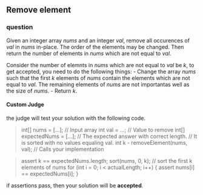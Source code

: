 ## Remove element

### question

Given an integer array *nums* and an integer *val*, remove all occurences of *val* in *nums* in-place.
The order of the elements may be changed. Then return the number of elements in *nums* which are not equal
to *val*.

Consider the number of elemnts in *nums* which are not equal to *val* be *k*, to get accepted, you need to 
do the following things:
                        - Change the array *nums* such that the first *k* elements of *nums* contain the 
                          elements which are not equal to *val*. The remaining elements of *nums* are not 
                          importantas well as the size of *nums*.
                        - Return *k*.

#### Custom Judge

the judge will test your solution with the following code.

> int[] nums = [...]; // Input array
> int val = ...;     // Value to remove
> int[] expectedNums = [...];  // The expected answer with correct length.
>                             // It is sorted with no values equaling val.
> int k - removeElement(nums, val); // Calls your implementation

> assert k == expectedNums.length;
> sort(nums, 0, k); // sort the first k elements of nums
> for (int i = 0; i < actualLength; i++) {
> assert nums[i] == expectedNums[i];
> }

if assertions pass, then your solution will be **accepted**.
